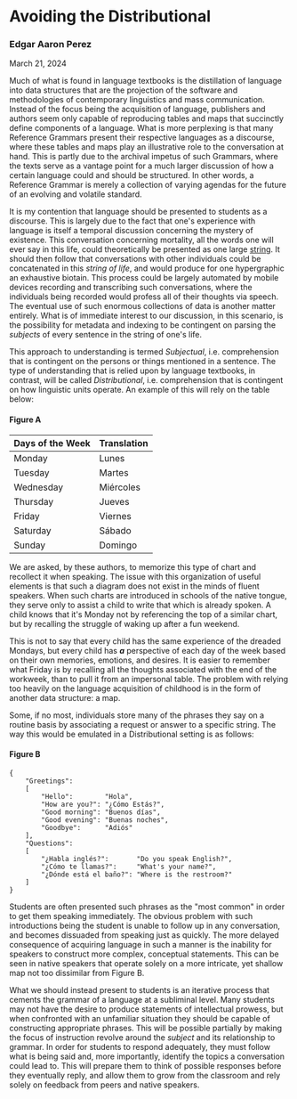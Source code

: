 # Avoiding the Distributional
### Edgar Aaron Perez
March 21, 2024

Much of what is found in language textbooks is the distillation of language into data structures that are the projection of the software and methodologies of contemporary linguistics and mass communication. Instead of the focus being the acquisition of language, publishers and authors seem only capable of reproducing tables and maps that succinctly define components of a language. What is more perplexing is that many Reference Grammars present their respective languages as a discourse, where these tables and maps play an illustrative role to the conversation at hand. This is partly due to the archival impetus of such Grammars, where the texts serve as a vantage point for a much larger discussion of how a certain language could and should be structured. In other words, a Reference Grammar is merely a collection of varying agendas for the future of an evolving and volatile standard.

It is my contention that language should be presented to students as a discourse. This is largely due to the fact that one's experience with language is itself a temporal discussion concerning the mystery of existence. This conversation concerning mortality, all the words one will ever say in this life, could theoretically be presented as one large [string](https://en.wikipedia.org/wiki/String_(computer_science)). It should then follow that conversations with other individuals could be concatenated in this *string of life*, and would produce for one hypergraphic an exhaustive biotain. This process could be largely automated by mobile devices recording and transcribing such conversations, where the individuals being recorded would profess all of their thoughts via speech. The eventual use of such enormous collections of data is another matter entirely. What is of immediate interest to our discussion, in this scenario, is the possibility for metadata and indexing to be contingent on parsing the *subjects* of every sentence in the string of one's life.

This approach to understanding is termed *Subjectual*, i.e. comprehension that is contingent on the persons or things mentioned in a sentence. The type of understanding that is relied upon by language textbooks, in contrast, will be called *Distributional*, i.e. comprehension that is contingent on how linguistic units operate. An example of this will rely on the table below:

#### Figure A
| Days of the Week | Translation |
| --- | --- |
| Monday | Lunes |
| Tuesday | Martes |
| Wednesday | Miércoles |
| Thursday | Jueves |
| Friday | Viernes |
| Saturday | Sábado |
| Sunday | Domingo |

We are asked, by these authors, to memorize this type of chart and recollect it when speaking. The issue with this organization of useful elements is that such a diagram does not exist in the minds of fluent speakers. When such charts are introduced in schools of the native tongue, they serve only to assist a child to write that which is already spoken. A child knows that it's Monday not by referencing the top of a similar chart, but by recalling the struggle of waking up after a fun weekend.

This is not to say that every child has the same experience of the dreaded Mondays, but every child has ***a*** perspective of each day of the week based on their own memories, emotions, and desires. It is easier to remember what Friday is by recalling all the thoughts associated with the end of the workweek, than to pull it from an impersonal table. The problem with relying too heavily on the language acquisition of childhood is in the form of another data structure: a map.

Some, if no most, individuals store many of the phrases they say on a routine basis by associating a request or answer to a specific string. The way this would be emulated in a Distributional setting is as follows:

#### Figure B
```
{ 
    "Greetings":
    [
        "Hello":        "Hola",
        "How are you?": "¿Cómo Estás?",
        "Good morning": "Buenos días",
        "Good evening": "Buenas noches",
        "Goodbye":      "Adiós"
    ],
    "Questions":
    [
        "¿Habla inglés?":       "Do you speak English?",
        "¿Cómo te llamas?":     "What's your name?",
        "¿Dónde está el baño?": "Where is the restroom?"
    ]
}
```

Students are often presented such phrases as the "most common" in order to get them speaking immediately. The obvious problem with such introductions being the student is unable to follow up in any conversation, and becomes dissuaded from speaking just as quickly. The more delayed consequence of acquiring language in such a manner is the inability for speakers to construct more complex, conceptual statements. This can be seen in native speakers that operate solely on a more intricate, yet shallow map not too dissimilar from Figure B. 

What we should instead present to students is an iterative process that cements the grammar of a language at a subliminal level. Many students may not have the desire to produce statements of intellectual prowess, but when confronted with an unfamiliar situation they should be capable of constructing appropriate phrases. This will be possible partially by making the focus of instruction revolve around the *subject* and its relationship to grammar. In order for students to respond adequately, they must follow what is being said and, more importantly, identify the topics a conversation could lead to. This will prepare them to think of possible responses before they eventually reply, and allow them to grow from the classroom and rely solely on feedback from peers and native speakers.